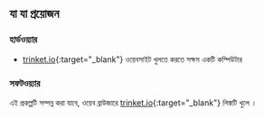 ## যা যা প্রয়োজন

### হার্ডওয়্যার

+ [trinket.io](https://trinket.io){:target="_blank"} ওয়েবসাইট খুলতে করতে সক্ষম একটি কম্পিউটার

### সফটওয়্যার

এই প্রকল্পটি সম্পন্ন করা যাবে, ওয়েব ব্রাউজারে [trinket.io](https://trinket.io){:target="_blank"} লিঙ্কটি খুলে ।